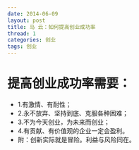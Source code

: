 ```yaml
---
date: 2014-06-09
layout: post
title: 马 云：如何提高创业成功率
thread: 1
categories: 创业
tags: 创业
---
```


# 提高创业成功率需要：
* 1.有激情、有耐性；
* 2.永不放弃、坚持到底、克服各种困难；
* 3.不为今天创业，为未来而创业；
* 4.有贡献、有价值观的企业一定会盈利。
* 附：创新实际就是冒险。利益与风险同在。
